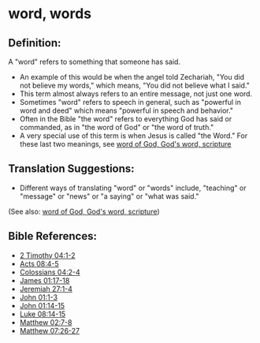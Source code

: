 # word, words #

## Definition: ##

A "word" refers to something that someone has said.

* An example of this would be when the angel told Zechariah, "You did not believe my words," which means, "You did not believe what I said."
* This term almost always refers to an entire message, not just one word.
* Sometimes "word" refers to speech in general, such as "powerful in word and deed" which means "powerful in speech and behavior."
* Often in the Bible "the word" refers to everything God has said or commanded, as in "the word of God" or "the word of truth."
* A very special use of this term is when Jesus is called "the Word." For these last two meanings, see [word of God, God's word, scripture](../kt/wordofgod.md)

## Translation Suggestions: ##

* Different ways of translating "word" or "words" include, "teaching" or "message" or "news" or "a saying" or "what was said."

(See also: [word of God, God's word, scripture](../kt/wordofgod.md))

## Bible References: ##

* [2 Timothy 04:1-2](https://door43.org/en/bible/notes/2ti/04/01)
* [Acts 08:4-5](https://door43.org/en/bible/notes/act/08/04)
* [Colossians 04:2-4](https://door43.org/en/bible/notes/col/04/02)
* [James 01:17-18](https://door43.org/en/bible/notes/jas/01/17)
* [Jeremiah 27:1-4](https://door43.org/en/bible/notes/jer/27/01)
* [John 01:1-3](https://door43.org/en/bible/notes/jhn/01/01)
* [John 01:14-15](https://door43.org/en/bible/notes/jhn/01/14)
* [Luke 08:14-15](https://door43.org/en/bible/notes/luk/08/14)
* [Matthew 02:7-8](https://door43.org/en/bible/notes/mat/02/07)
* [Matthew 07:26-27](https://door43.org/en/bible/notes/mat/07/26)
